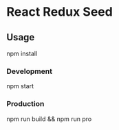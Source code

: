 # React Redux Seed

## Usage
npm install

### Development
  npm start

### Production
  npm run build && npm run pro
